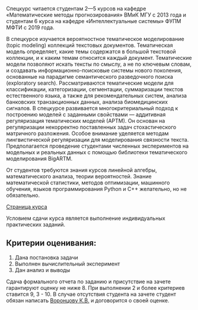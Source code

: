 Спецкурс читается студентам 2—5 курсов на кафедре «Математические методы прогнозирования» ВМиК МГУ с 2013 года и студентам 6 курса на кафедре «Интеллектуальные системы» ФУПМ МФТИ с 2019 года.

В спецкурсе изучается вероятностное тематическое моделирование (topic modeling) коллекций текстовых документов. Тематическая модель определяет, какие темы содержатся в большой текстовой коллекции, и к каким темам относится каждый документ. Тематические модели позволяют искать тексты по смыслу, а не по ключевым словам, и создавать информационно-поисковые системы нового поколения, основанные на парадигме семантического разведочного поиска (exploratory search). Рассматриваются тематические модели для классификации, категоризации, сегментации, суммаризации текстов естественного языка, а также для рекомендательных систем, анализа банковских транзакционных данных, анализа биомедицинских сигналов. В спецкурсе развивается многокритериальный подход к построению моделей с заданными свойствами — аддитивная регуляризация тематических моделей (АРТМ). Он основан на регуляризации некорректно поставленных задач стохастического матричного разложения. Особое внимание уделяется методам лингвистической регуляризации для моделирования связности текста. Предполагается проведение студентами численных экспериментов на модельных и реальных данных с помощью библиотеки тематического моделирования BigARTM.

От студентов требуются знания курсов линейной алгебры, математического анализа, теории вероятностей. Знание математической статистики, методов оптимизации, машинного обучения, языков программирования Python и С++ желательно, но не обязательно.

[Страница курса](http://www.machinelearning.ru/wiki/index.php?title=%D0%92%D0%B5%D1%80%D0%BE%D1%8F%D1%82%D0%BD%D0%BE%D1%81%D1%82%D0%BD%D1%8B%D0%B5_%D1%82%D0%B5%D0%BC%D0%B0%D1%82%D0%B8%D1%87%D0%B5%D1%81%D0%BA%D0%B8%D0%B5_%D0%BC%D0%BE%D0%B4%D0%B5%D0%BB%D0%B8_%28%D0%BA%D1%83%D1%80%D1%81_%D0%BB%D0%B5%D0%BA%D1%86%D0%B8%D0%B9%2C_%D0%9A.%D0%92.%D0%92%D0%BE%D1%80%D0%BE%D0%BD%D1%86%D0%BE%D0%B2%29)

Условием сдачи курса является выполнение индивидуальных практических заданий. 

## Критерии оценивания:
1. Дана постановка задачи
2. Выполнен вычислительный эксперимент
3. Дан анализ и выводы

Сдача формального отчета по заданию и присутствие на зачете гарантируют оценку не ниже 8. При выполнении 2 и более критериев ставитcя 9, 3  - 10. В случае отсутствия студента на зачете студент обязан написать [Воронцову К.В.](http://www.machinelearning.ru/wiki/index.php?title=%D0%A3%D1%87%D0%B0%D1%81%D1%82%D0%BD%D0%B8%D0%BA:Vokov) и договорится о своей оценке.
